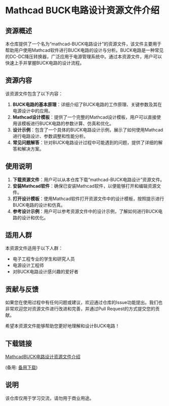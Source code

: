 # Mathcad BUCK电路设计资源文件介绍

## 资源概述

本仓库提供了一个名为“mathcad-BUCK电路设计”的资源文件，该文件主要用于帮助用户使用Mathcad软件进行BUCK电路的设计与分析。BUCK电路是一种常见的DC-DC降压转换器，广泛应用于电源管理系统中。通过本资源文件，用户可以快速上手并掌握BUCK电路的设计流程。

## 资源内容

该资源文件包含了以下内容：

1. **BUCK电路的基本原理**：详细介绍了BUCK电路的工作原理、关键参数及其在电源设计中的应用。
2. **Mathcad设计模板**：提供了一个完整的Mathcad设计模板，用户可以直接使用该模板进行BUCK电路的参数计算、仿真和优化。
3. **设计示例**：包含了一个具体的BUCK电路设计示例，展示了如何使用Mathcad进行电路设计、参数调整和性能分析。
4. **常见问题解答**：针对BUCK电路设计过程中可能遇到的问题，提供了详细的解答和解决方案。

## 使用说明

1. **下载资源文件**：用户可以从本仓库下载“mathcad-BUCK电路设计”资源文件。
2. **安装Mathcad软件**：确保已安装Mathcad软件，以便能够打开和编辑资源文件。
3. **打开设计模板**：使用Mathcad软件打开资源文件中的设计模板，按照提示进行BUCK电路的设计和仿真。
4. **参考设计示例**：用户可以参考资源文件中的设计示例，了解如何进行BUCK电路的设计和优化。

## 适用人群

本资源文件适用于以下人群：

- 电子工程专业的学生和研究人员
- 电源设计工程师
- 对BUCK电路设计感兴趣的爱好者

## 贡献与反馈

如果您在使用过程中有任何问题或建议，欢迎通过仓库的Issue功能提出。我们也非常欢迎您对资源文件进行改进和完善，并通过Pull Request的方式提交您的贡献。

希望本资源文件能够帮助您更好地理解和设计BUCK电路！

## 下载链接
[MathcadBUCK电路设计资源文件介绍](https://pan.quark.cn/s/9efacd9ffaef) 

(备用: [备用下载](https://pan.baidu.com/s/1kF_h67C0DhpNYfV49Qlm1g?pwd=1234))

## 说明

该仓库仅用于学习交流，请勿用于商业用途。
